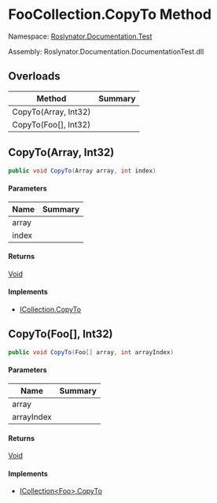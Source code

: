 # FooCollection\.CopyTo Method

Namespace: [Roslynator.Documentation.Test](../../README.md)

Assembly: Roslynator\.Documentation\.DocumentationTest\.dll

## Overloads

| Method | Summary |
| ------ | ------- |
| CopyTo\(Array, Int32\) | |
| CopyTo\(Foo\[\], Int32\) | |

## CopyTo\(Array, Int32\)

```csharp
public void CopyTo(Array array, int index)
```

#### Parameters

| Name | Summary |
| ---- | ------- |
| array | |
| index | |

#### Returns

[Void](https://docs.microsoft.com/en-us/dotnet/api/system.void)

#### Implements

* [ICollection.CopyTo](https://docs.microsoft.com/en-us/dotnet/api/system.collections.icollection.copyto)

## CopyTo\(Foo\[\], Int32\)

```csharp
public void CopyTo(Foo[] array, int arrayIndex)
```

#### Parameters

| Name | Summary |
| ---- | ------- |
| array | |
| arrayIndex | |

#### Returns

[Void](https://docs.microsoft.com/en-us/dotnet/api/system.void)

#### Implements

* [ICollection\<Foo>.CopyTo](https://docs.microsoft.com/en-us/dotnet/api/system.collections.generic.icollection-1.copyto)

